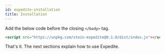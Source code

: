 ```yaml
---
id: expedite-installation
title: Installation
---
```


Add the below code before the closing `</body>` tag.

```html
<script src="https://unpkg.com/stein-expedite@0.1.0/dist/index.js"></script>
```

That's it. The next sections explain how to use Expedite.
